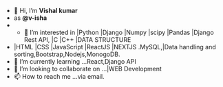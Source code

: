- 👋 Hi, I’m **Vishal kumar** 
- as **@v-isha**
- - 👀 I’m interested in |Python |Django |Numpy |scipy |Pandas |Django Rest API, |C |C++ |DATA STRUCTURE
- |HTML |CSS  |JavaScript |ReactJS |NEXTJS .MySQL,|Data handling and sorting,Bootstrap,Nodejs,MonogoDB.
- 🌱 I’m currently learning ...React,Django API
- 💞️ I’m looking to collaborate on ...|WEB Development
- 📫 How to reach me ...via email.

<!---
v-isha/v-isha is a ✨ special ✨ repository because its `README.md` (this file) appears on your GitHub profile.
You can click the Preview link to take a look at your changes.
--->
